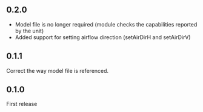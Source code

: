 ## 0.2.0

* Model file is no longer required (module checks the capabilities reported by the unit)
* Added support for setting airflow direction (setAirDirH and setAirDirV)


## 0.1.1

Correct the way model file is referenced.

## 0.1.0

First release
